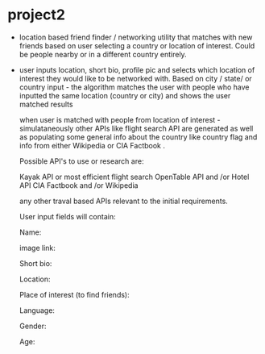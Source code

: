 
# project2


- location based friend finder / networking utility that matches with new friends based on user selecting a country or location of interest. Could be people nearby or in a different country entirely. 

- user inputs location, short bio, profile pic and selects which location of interest they would like to be networked with. Based on city / state/ or country input - the algorithm matches the user with people who have inputted the same location (country or city) and shows the user matched results 
 
  when user is matched with people from location of interest - simulataneously other APIs like flight search API are generated as well as populating some general info about the country like country flag and info from either Wikipedia or CIA Factbook . 
  
  Possible API's to use or research are: 
  
  Kayak API or most efficient flight search 
  OpenTable API and /or Hotel API
  CIA Factbook and /or Wikipedia
  
  any other traval based APIs relevant to the initial requirements. 
  
  User input fields will contain: 
  
  
  Name: 
  
  image link: 
  
  Short bio: 
  
  Location: 
  
  Place of interest (to find friends):
  
  Language: 
  
  Gender: 
  
  Age: 

